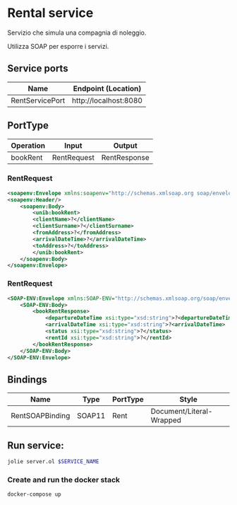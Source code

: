 
# Rental service
Servizio che simula una compagnia di noleggio.

Utilizza SOAP per esporre i servizi.

## Service ports
| Name | Endpoint (Location) |
| - | - |
| RentServicePort | http://localhost:8080 |

## PortType
| Operation | Input | Output |
| - | - | - |
| bookRent | RentRequest | RentResponse |

### RentRequest
```xml
<soapenv:Envelope xmlns:soapenv="http://schemas.xmlsoap.org soap/envelope/" xmlns:unib="www.unibo.it.xsd">
<soapenv:Header/>
    <soapenv:Body>
        <unib:bookRent>
        <clientName>?</clientName>
        <clientSurname>?</clientSurname>
        <fromAddress>?</fromAddress>
        <arrivalDateTime>?</arrivalDateTime>
        <toAddress>?</toAddress>
        </unib:bookRent>
    </soapenv:Body>
</soapenv:Envelope>
```

### RentRequest
```xml
<SOAP-ENV:Envelope xmlns:SOAP-ENV="http://schemas.xmlsoap.org/soap/envelope/" xmlns:xsd="http://www.w3.org/2001/XMLSchema" xmlns:xsi="http://www.w3.org/2001/XMLSchema-instance">
    <SOAP-ENV:Body>
        <bookRentResponse>
            <departureDateTime xsi:type="xsd:string">?<departureDateTime>
            <arrivalDateTime xsi:type="xsd:string">?<arrivalDateTime>
            <status xsi:type="xsd:string">?</status>
            <rentId xsi:type="xsd:string">?</rentId>
        </bookRentResponse>
    </SOAP-ENV:Body>
</SOAP-ENV:Envelope>
```

## Bindings
| Name | Type | PortType | Style |
| - | - | - | - |
| RentSOAPBinding | SOAP11 | Rent | Document/Literal-Wrapped |

## Run service:
```sh
jolie server.ol $SERVICE_NAME
```

### Create and run the docker stack
```sh
docker-compose up
```
\
\
&nbsp;
